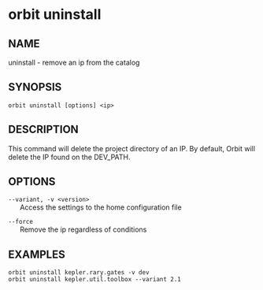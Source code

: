 # __orbit uninstall__

## __NAME__

uninstall - remove an ip from the catalog

## __SYNOPSIS__

```
orbit uninstall [options] <ip>
```

## __DESCRIPTION__

This command will delete the project directory of an IP. By default, Orbit
will delete the IP found on the DEV_PATH.

## __OPTIONS__

`--variant, -v <version>`  
      Access the settings to the home configuration file
 
`--force`    
      Remove the ip regardless of conditions

## __EXAMPLES__

```
orbit uninstall kepler.rary.gates -v dev
orbit uninstall kepler.util.toolbox --variant 2.1
```